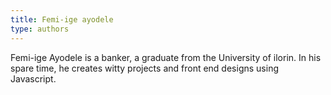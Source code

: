 ```yaml
---
title: Femi-ige ayodele
type: authors
---
```

Femi-ige Ayodele is a banker, a graduate from the University of ilorin. In his spare time, he creates witty projects and front end designs using Javascript.
